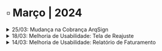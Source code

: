 # ▫️ Março | 2024



<details>

<summary>25/03: Mudança na Cobrança ArqSign</summary>



</details>

<details>

<summary>18/03: Melhoria de Usabilidade: Tela de Reajuste</summary>



</details>

<details>

<summary>14/03: Melhoria de Usabilidade: Relatório de Faturamento</summary>



</details>
